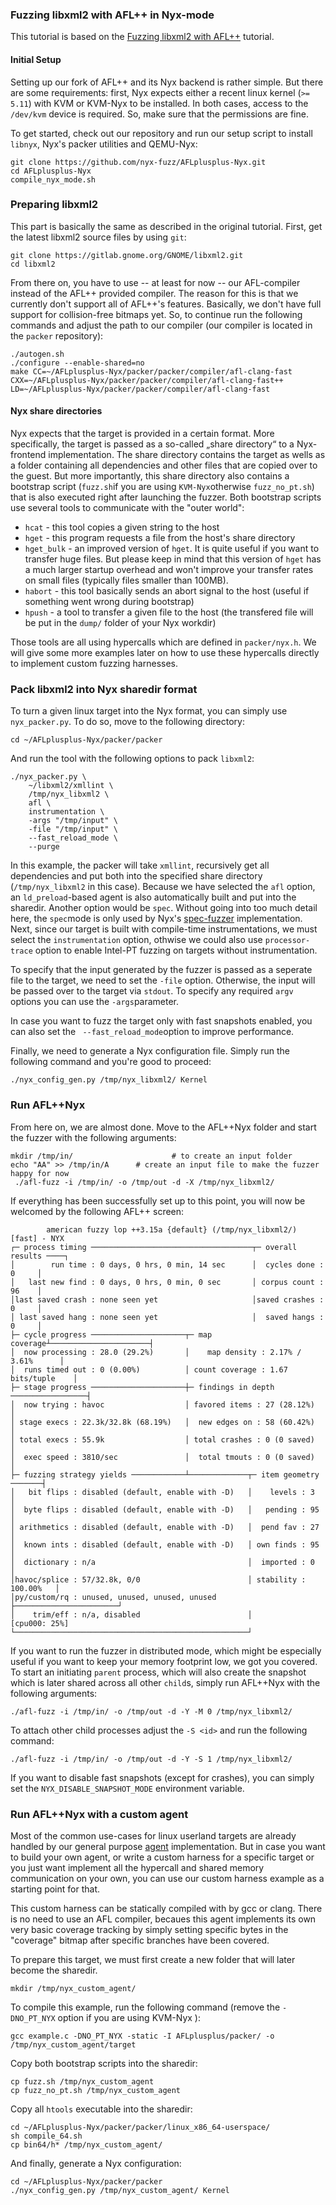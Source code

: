 ### Fuzzing libxml2 with AFL++ in Nyx-mode

This tutorial is based on the [Fuzzing libxml2 with AFL++](https://aflplus.plus/docs/tutorials/libxml2_tutorial/) tutorial.

#### Initial Setup

Setting up our fork of AFL++ and its Nyx backend is rather simple. But there are some requirements: first, Nyx expects either a recent linux kernel (`>= 5.11`) with KVM or KVM-Nyx to be installed. In both cases, access to the `/dev/kvm` device is required. So, make sure that the permissions are fine. 

To get started, check out our repository and run our setup script to install `libnyx`, Nyx's packer utilities and QEMU-Nyx:

```
git clone https://github.com/nyx-fuzz/AFLplusplus-Nyx.git
cd AFLplusplus-Nyx
compile_nyx_mode.sh
```

### Preparing libxml2 

This part is basically the same as described in the original tutorial. First, get the latest libxml2 source files by using `git`: 

```
git clone https://gitlab.gnome.org/GNOME/libxml2.git
cd libxml2
```

From there on, you have to use -- at least for now -- our AFL-compiler instead of the AFL++ provided compiler. The reason for this is that we currently don't support all of AFL++'s features. Basically, we don't have full support for collision-free bitmaps yet. So, to continue run the following commands and adjust the path to our compiler (our compiler is located in the `packer` repository):

``` 
./autogen.sh
./configure --enable-shared=no
make CC=~/AFLplusplus-Nyx/packer/packer/compiler/afl-clang-fast CXX=~/AFLplusplus-Nyx/packer/packer/compiler/afl-clang-fast++ LD=~/AFLplusplus-Nyx/packer/packer/compiler/afl-clang-fast
```

#### Nyx share directories

Nyx expects that the target is provided in a certain format. More specifically, the target is passed as a so-called „share directory“ to a Nyx-frontend implementation. The share directory contains the target as wells as a folder containing all dependencies and other files that are copied over to the guest. But more importantly, this share directory also contains a bootstrap script (`fuzz.sh`if you are using `KVM-Nyx`otherwise `fuzz_no_pt.sh`) that is also executed right after launching the fuzzer. Both bootstrap scripts use several tools to communicate with the "outer world":

- `hcat` - this tool copies a given string to the host 
- `hget` - this program requests a file from the host's share directory 
- `hget_bulk` - an improved version of  `hget`. It is quite useful if you want to transfer huge files. But please keep in mind that this version of `hget` has a much larger startup overhead and won't improve your transfer rates on small files (typically files smaller than 100MB). 
- `habort` - this tool basically sends an abort signal to the host (useful if something went wrong during bootstrap)
- `hpush` - a tool to transfer a given file to the host (the transfered file will be put in the `dump/` folder of your Nyx workdir)

Those tools are all using hypercalls which are defined in `packer/nyx.h`. We will give some more examples later on how to use these hypercalls directly to implement custom fuzzing harnesses.

### Pack libxml2 into Nyx sharedir format

To turn a given linux target into the Nyx  format, you can simply use `nyx_packer.py`. To do so, move to the following directory:

```
cd ~/AFLplusplus-Nyx/packer/packer
```

 And run the tool with the following options to  pack `libxml2`:

```.
./nyx_packer.py \
	~/libxml2/xmllint \
	/tmp/nyx_libxml2 \
	afl \
	instrumentation \
	-args "/tmp/input" \
	-file "/tmp/input" \
	--fast_reload_mode \
	--purge 
```

In this example, the packer will take `xmllint`, recursively get all dependencies and put both into the specified share directory (`/tmp/nyx_libxml2` in this case). Because we have selected the `afl` option, an `ld_preload`-based agent is also automatically built and put into the sharedir. Another option would be `spec`. Without going into too much detail here, the `spec`mode is only used by Nyx's [spec-fuzzer](https://github.com/nyx-fuzz/spec-fuzzer) implementation. Next, since our target is built with compile-time instrumentations, we must select the `instrumentation` option, othwise we could also use `processor-trace` option to enable Intel-PT fuzzing on targets without instrumentation. 

To specify that the input generated by the fuzzer is passed as a seperate file to the target, we need to set the `-file` option. Otherwise, the input will be passed over to the target via `stdout`. To specify any required `argv` options you can use the `-args`parameter. 

In case you want to fuzz the target only with fast snapshots enabled, you can also set the ` --fast_reload_mode`option to improve performance.

Finally, we need to generate a Nyx configuration file. Simply run the following command and you're good to proceed:

```
./nyx_config_gen.py /tmp/nyx_libxml2/ Kernel
```

### Run AFL++Nyx

From here on, we are almost done. Move to the AFL++Nyx folder and start the fuzzer with the following arguments:

```
mkdir /tmp/in/ 						# to create an input folder
echo "AA" >> /tmp/in/A 		# create an input file to make the fuzzer happy for now
 ./afl-fuzz -i /tmp/in/ -o /tmp/out -d -X /tmp/nyx_libxml2/
```

If everything has been successfully set up to this point, you will now be welcomed by the following AFL++ screen:

```
        american fuzzy lop ++3.15a {default} (/tmp/nyx_libxml2/) [fast] - NYX
┌─ process timing ────────────────────────────────────┬─ overall results ────┐
│        run time : 0 days, 0 hrs, 0 min, 14 sec      │  cycles done : 0     │
│   last new find : 0 days, 0 hrs, 0 min, 0 sec       │ corpus count : 96    │
│last saved crash : none seen yet                     │saved crashes : 0     │
│ last saved hang : none seen yet                     │  saved hangs : 0     │
├─ cycle progress ─────────────────────┬─ map coverage┴──────────────────────┤
│  now processing : 28.0 (29.2%)       │    map density : 2.17% / 3.61%      │
│  runs timed out : 0 (0.00%)          │ count coverage : 1.67 bits/tuple    │
├─ stage progress ─────────────────────┼─ findings in depth ─────────────────┤
│  now trying : havoc                  │ favored items : 27 (28.12%)         │
│ stage execs : 22.3k/32.8k (68.19%)   │  new edges on : 58 (60.42%)         │
│ total execs : 55.9k                  │ total crashes : 0 (0 saved)         │
│  exec speed : 3810/sec               │  total tmouts : 0 (0 saved)         │
├─ fuzzing strategy yields ────────────┴─────────────┬─ item geometry ───────┤
│   bit flips : disabled (default, enable with -D)   │    levels : 3         │
│  byte flips : disabled (default, enable with -D)   │   pending : 95        │
│ arithmetics : disabled (default, enable with -D)   │  pend fav : 27        │
│  known ints : disabled (default, enable with -D)   │ own finds : 95        │
│  dictionary : n/a                                  │  imported : 0         │
│havoc/splice : 57/32.8k, 0/0                        │ stability : 100.00%   │
│py/custom/rq : unused, unused, unused, unused       ├───────────────────────┘
│    trim/eff : n/a, disabled                        │          [cpu000: 25%]
└────────────────────────────────────────────────────┘
```

If you want to run the fuzzer in distributed mode, which might be especially useful if you want to keep your memory footprint low, we got you covered. To start an initiating `parent` process, which will also create the snapshot which is later shared across all other `child`s, simply run AFL++Nyx with the following arguments:

```
./afl-fuzz -i /tmp/in/ -o /tmp/out -d -Y -M 0 /tmp/nyx_libxml2/
```

To attach other child processes adjust the `-S <id>` and run the following command:

```
./afl-fuzz -i /tmp/in/ -o /tmp/out -d -Y -S 1 /tmp/nyx_libxml2/
```

If you want to disable fast snapshots (except for crashes), you can simply set the `NYX_DISABLE_SNAPSHOT_MODE` environment variable. 

### Run AFL++Nyx with a custom agent

Most of the common use-cases for linux userland targets are already handled by our general purpose [agent](https://github.com/nyx-fuzz/packer/blob/main/packer/linux_x86_64-userspace/src/ld_preload_fuzz.c) implementation. But in case you want to build your own agent, or write a custom harness for a specific target or you just want implement all the hypercall and shared memory communication on your own, you can use our custom harness example as a starting point for that. 

This custom harness can be statically compiled with by gcc or clang. There is no need to use an AFL compiler, becaues this agent implements its own very basic coverage tracking by simply setting specific bytes in the "coverage" bitmap after specific branches have been covered. 

To prepare this target, we must first create a new folder that will later become the sharedir.

````
mkdir /tmp/nyx_custom_agent/
````

 To compile this example, run the following command (remove the `-DNO_PT_NYX` option if you are using KVM-Nyx ): 

``` 
gcc example.c -DNO_PT_NYX -static -I AFLplusplus/packer/ -o /tmp/nyx_custom_agent/target
```

Copy both bootstrap scripts into the sharedir: 

```
cp fuzz.sh /tmp/nyx_custom_agent
cp fuzz_no_pt.sh /tmp/nyx_custom_agent
```

Copy all `htools` executable into the sharedir: 

```
cd ~/AFLplusplus-Nyx/packer/packer/linux_x86_64-userspace/
sh compile_64.sh
cp bin64/h* /tmp/nyx_custom_agent/
```

And finally, generate a Nyx configuration: 

```
cd ~/AFLplusplus-Nyx/packer/packer
./nyx_config_gen.py /tmp/nyx_custom_agent/ Kernel
```

